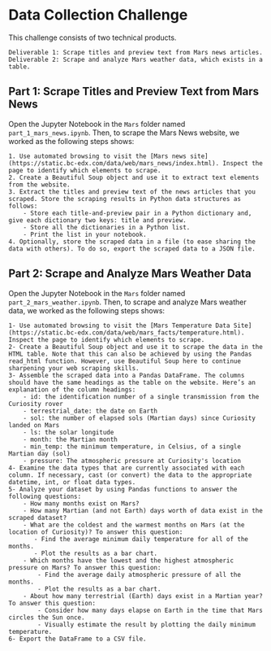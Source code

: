 # Data Collection Challenge

This challenge consists of two technical products. 

    Deliverable 1: Scrape titles and preview text from Mars news articles.
    Deliverable 2: Scrape and analyze Mars weather data, which exists in a table.

## Part 1: Scrape Titles and Preview Text from Mars News
Open the Jupyter Notebook in the `Mars` folder named `part_1_mars_news.ipynb`. Then, to scrape the Mars News website, we worked as the following steps shows:

    1. Use automated browsing to visit the [Mars news site](https://static.bc-edx.com/data/web/mars_news/index.html). Inspect the page to identify which elements to scrape.
    2. Create a Beautiful Soup object and use it to extract text elements from the website.
    3. Extract the titles and preview text of the news articles that you scraped. Store the scraping results in Python data structures as follows:
        - Store each title-and-preview pair in a Python dictionary and, give each dictionary two keys: title and preview. 
        - Store all the dictionaries in a Python list.
        - Print the list in your notebook.
    4. Optionally, store the scraped data in a file (to ease sharing the data with others). To do so, export the scraped data to a JSON file. 

## Part 2: Scrape and Analyze Mars Weather Data
Open the Jupyter Notebook in the `Mars` folder named `part_2_mars_weather.ipynb`. Then, to scrape and analyze Mars weather data, we worked as the following steps shows:

    1- Use automated browsing to visit the [Mars Temperature Data Site](https://static.bc-edx.com/data/web/mars_facts/temperature.html). Inspect the page to identify which elements to scrape.
    2- Create a Beautiful Soup object and use it to scrape the data in the HTML table. Note that this can also be achieved by using the Pandas read_html function. However, use Beautiful Soup here to continue sharpening your web scraping skills.
    3- Assemble the scraped data into a Pandas DataFrame. The columns should have the same headings as the table on the website. Here’s an explanation of the column headings:
        - id: the identification number of a single transmission from the Curiosity rover
        - terrestrial_date: the date on Earth
        - sol: the number of elapsed sols (Martian days) since Curiosity landed on Mars
        - ls: the solar longitude
        - month: the Martian month
        - min_temp: the minimum temperature, in Celsius, of a single Martian day (sol)
        - pressure: The atmospheric pressure at Curiosity's location
    4- Examine the data types that are currently associated with each column. If necessary, cast (or convert) the data to the appropriate datetime, int, or float data types.
    5- Analyze your dataset by using Pandas functions to answer the following questions:
        - How many months exist on Mars?
        - How many Martian (and not Earth) days worth of data exist in the scraped dataset?
        - What are the coldest and the warmest months on Mars (at the location of Curiosity)? To answer this question:
           - Find the average minimum daily temperature for all of the months.
           - Plot the results as a bar chart.
        - Which months have the lowest and the highest atmospheric pressure on Mars? To answer this question:
            - Find the average daily atmospheric pressure of all the months.
            - Plot the results as a bar chart.
        - About how many terrestrial (Earth) days exist in a Martian year? To answer this question:
            - Consider how many days elapse on Earth in the time that Mars circles the Sun once.
            - Visually estimate the result by plotting the daily minimum temperature.
    6- Export the DataFrame to a CSV file.